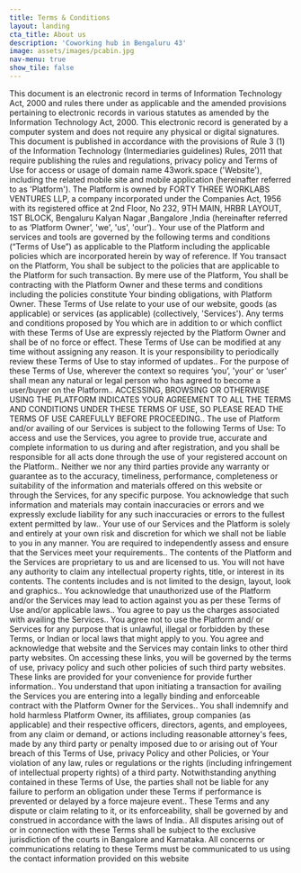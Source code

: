 ```yaml
---
title: Terms & Conditions
layout: landing
cta_title: About us
description: 'Coworking hub in Bengaluru 43'
image: assets/images/pcabin.jpg
nav-menu: true
show_tile: false
---
```


<!-- Main -->
<div id="main">
This document is an electronic record in terms of Information Technology Act, 2000 and rules there under as applicable and the amended provisions pertaining to electronic records in various statutes as amended by the Information Technology Act, 2000. This electronic record is generated by a computer system and does not require any physical or digital signatures.
This document is published in accordance with the provisions of Rule 3 (1) of the Information Technology (Intermediaries guidelines) Rules, 2011 that require publishing the rules and regulations, privacy policy and Terms of Use for access or usage of domain name 43work.space ('Website'), including the related mobile site and mobile application (hereinafter referred to as 'Platform').
The Platform is owned by FORTY THREE WORKLABS VENTURES LLP, a company incorporated under the Companies Act, 1956 with its registered office at 2nd Floor, No 232, 9TH MAIN, HRBR LAYOUT, 1ST BLOCK, Bengaluru Kalyan Nagar ,Bangalore ,India (hereinafter referred to as ‘Platform Owner’, 'we', 'us', 'our')..
Your use of the Platform and services and tools are governed by the following terms and conditions (“Terms of Use”) as applicable to the Platform including the applicable policies which are incorporated herein by way of reference. If You transact on the Platform, You shall be subject to the policies that are applicable to the Platform for such transaction. By mere use of the Platform, You shall be contracting with the Platform Owner and these terms and conditions including the policies constitute Your binding obligations, with Platform Owner. These Terms of Use relate to your use of our website, goods (as applicable) or services (as applicable) (collectively, 'Services'). Any terms and conditions proposed by You which are in addition to or which conflict with these Terms of Use are expressly rejected by the Platform Owner and shall be of no force or effect. These Terms of Use can be modified at any time without assigning any reason. It is your responsibility to periodically review these Terms of Use to stay informed of updates..
For the purpose of these Terms of Use, wherever the context so requires ‘you’, 'your' or ‘user’ shall mean any natural or legal person who has agreed to become a user/buyer on the Platform..
ACCESSING, BROWSING OR OTHERWISE USING THE PLATFORM INDICATES YOUR AGREEMENT TO ALL THE TERMS AND CONDITIONS UNDER THESE TERMS OF USE, SO PLEASE READ THE TERMS OF USE CAREFULLY BEFORE PROCEEDING..
The use of Platform and/or availing of our Services is subject to the following Terms of Use:
To access and use the Services, you agree to provide true, accurate and complete information to us during and after registration, and you shall be responsible for all acts done through the use of your registered account on the Platform..
Neither we nor any third parties provide any warranty or guarantee as to the accuracy, timeliness, performance, completeness or suitability of the information and materials offered on this website or through the Services, for any specific purpose. You acknowledge that such information and materials may contain inaccuracies or errors and we expressly exclude liability for any such inaccuracies or errors to the fullest extent permitted by law..
Your use of our Services and the Platform is solely and entirely at your own risk and discretion for which we shall not be liable to you in any manner. You are required to independently assess and ensure that the Services meet your requirements..
The contents of the Platform and the Services are proprietary to us and are licensed to us. You will not have any authority to claim any intellectual property rights, title, or interest in its contents. The contents includes and is not limited to the design, layout, look and graphics..
You acknowledge that unauthorized use of the Platform and/or the Services may lead to action against you as per these Terms of Use and/or applicable laws..
You agree to pay us the charges associated with availing the Services..
You agree not to use the Platform and/ or Services for any purpose that is unlawful, illegal or forbidden by these Terms, or Indian or local laws that might apply to you.
You agree and acknowledge that website and the Services may contain links to other third party websites. On accessing these links, you will be governed by the terms of use, privacy policy and such other policies of such third party websites. These links are provided for your convenience for provide further information..
You understand that upon initiating a transaction for availing the Services you are entering into a legally binding and enforceable contract with the Platform Owner for the Services..
You shall indemnify and hold harmless Platform Owner, its affiliates, group companies (as applicable) and their respective officers, directors, agents, and employees, from any claim or demand, or actions including reasonable attorney's fees, made by any third party or penalty imposed due to or arising out of Your breach of this Terms of Use, privacy Policy and other Policies, or Your violation of any law, rules or regulations or the rights (including infringement of intellectual property rights) of a third party.
Notwithstanding anything contained in these Terms of Use, the parties shall not be liable for any failure to perform an obligation under these Terms if performance is prevented or delayed by a force majeure event..
These Terms and any dispute or claim relating to it, or its enforceability, shall be governed by and construed in accordance with the laws of India..
All disputes arising out of or in connection with these Terms shall be subject to the exclusive jurisdiction of the courts in Bangalore and Karnataka.
All concerns or communications relating to these Terms must be communicated to us using the contact information provided on this website

</div>
